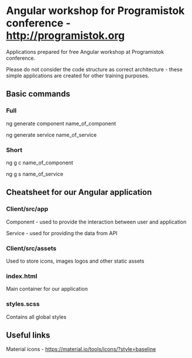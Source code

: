 # Angular workshop for Programistok conference - http://programistok.org

Applications prepared for free Angular workshop at Programistok conference. 

Please do not consider the code structure as correct architecture - these simple applications are created for other training purposes.

## Basic commands

### Full
ng generate component name_of_component

ng generate service name_of_service

### Short
ng g c name_of_component

ng g s name_of_service

## Cheatsheet for our Angular application

### Client/src/app
Component - used to provide the interaction between user and application

Service - used for providing the data from API

### Client/src/assets
Used to store icons, images logos and other static assets

### index.html
Main container for our application

### styles.scss
Contains all global styles

## Useful links

Material icons - https://material.io/tools/icons/?style=baseline
